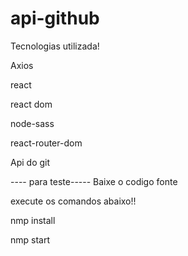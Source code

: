 # api-github
Tecnologias utilizada!

Axios

react

react dom

node-sass

react-router-dom

Api do git

---- para teste-----
Baixe o codigo fonte

execute os comandos abaixo!!

nmp install

nmp start

